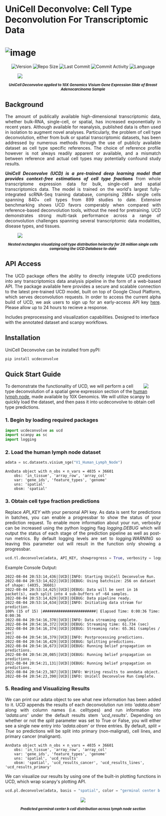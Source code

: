 # UniCell Deconvolve: Cell Type Deconvolution For Transcriptomic Data
![image](https://user-images.githubusercontent.com/7418190/148014006-1c522756-05b2-4e6f-9ab5-dec627405b57.png)
========
<p align="center">
<img alt="Version" src="https://img.shields.io/github/v/release/dchary/ucdeconvolve?include_prereleases">
<img alt="Repo Size" src="https://img.shields.io/github/repo-size/dchary/ucdeconvolve">
<img alt="Last Commit" src="https://img.shields.io/github/last-commit/dchary/ucdeconvolve?style=flat-square">
<img alt="Commit Activity" src="https://img.shields.io/github/commit-activity/w/dchary/ucdeconvolve?style=flat-square">
<img alt="Language" src="https://img.shields.io/github/languages/top/dchary/ucdeconvolve">
</p>

<p>
<figure>
  <img src="https://user-images.githubusercontent.com/7418190/182937919-511c30e1-5865-4af7-9ddf-1c32c1b4c700.png"/>
</figure>
<p align="center"><strong><small><i>UniCell Deconvolve applied to 10X Genomics Visium Gene Expression Slide of Breast Adenocarcinoma Sample</i></small></strong></p>
</p>

## Background
<p align="justify">
The amount of publically available  high-dimensional transcriptomic data, whether bulk-RNA, single-cell, or spatial, has increased exponentially in recent years. Although available for reanalysis, published data is often used in isolation to augment novel analyses. Particularly, the problem of cell type deconvolution, either from bulk or spatial transcriptomic datasets, has been addressed by numerous methods through the use of publicly available dataset as cell type specific references. The choice of reference profile however is not always readily apparent or available, and a mismatch between reference and actual cell types may potentially confound study results.
</p>
<p align="justify">
<strong><em>UniCell Deconvolve (UCD) is a pre-trained deep learning model that provides context-free estimations of cell type fractions</em></strong> from whole transcriptome expression data for bulk, single-cell and spatial transcriptomics data. The model is trained on the world's largest fully-integrated scRNA-Seq training database, comprising 28M+ single cells spanning 840+ cell types from 899 studies to date. Extensive benchmarking shows UCD favors comperably when compared with reference-based deconvolution tools, without the need for pretraining. UCD demonstrates strong multi-task performance across a range of deconvolution challenges spanning several transcriptomic data modalities, disease types, and tissues.
</p>
<p>
<figure>
  <img src="https://user-images.githubusercontent.com/7418190/182940544-45e4c99c-5277-4b51-bbde-0d08afe7e493.png"/>
</figure>
<p align="center"><strong><small><i>Nested rectangles visualizing cell type distribution heiarchy for 28 million single cells comprising the UCD Database to-date</i></small></strong></p>
</p>
</p>

## API Access
<p align="justify">
The UCD package offers the ability to directly integrate UCD predictions into any transcriptomics data analysis pipeline in the form of a web-based API. The package available here provides a secure and scalable connection to the latest pre-trained UCD model, built on top of Google Cloud Platform, which serves deconvolution requests. In order to access the current alpha build of UCD, we ask users to sign up for an early-access API key <a href="https://forms.gle/fhjRev977WAphQf58">here</a>. Please allow up to 24 hours to recieve a response.
</p>

Includes preprocessing and visualization capabilities. Designed to interface with the annotated dataset and scanpy workflows.

## Installation
UniCell Deconvolve can be installed from pyPI:
```bash
pip install ucdeconvolve
```

## Quick Start Guide
<p>
<figure>
<img align="right" src="https://user-images.githubusercontent.com/7418190/182958032-4e951ae2-a652-4968-aa76-04208df087c7.png">
</figure>

To demonstrate the functionality of UCD, we will perform a cell type deconvolution of a spatial gene expression section of the <a href="https://www.10xgenomics.com/resources/datasets/human-lymph-node-1-standard-1-0-0">human lymph node</a>, made available by 10X Genomics. We will utilize scanpy to quickly load the dataset, and then pass it into ucdeconvolve to obtain cell type predictions.
</p>

### 1. Begin by loading required packages

```python
import ucdeconvolve as ucd
import scanpy as sc
import logging
```
### 2. Load the human lymph node dataset

```python
adata = sc.datasets.visium_sge("V1_Human_Lymph_Node")
```
```
AnnData object with n_obs × n_vars = 4035 × 36601
    obs: 'in_tissue', 'array_row', 'array_col'
    var: 'gene_ids', 'feature_types', 'genome'
    uns: 'spatial'
    obsm: 'spatial'
```
### 3. Obtain cell type fraction predictions
<p align="justify">
Replace <i>API_KEY</i> with your personal API key. As data is sent for predictions in batches, you can enable a progressbar to show the status of your prediction request. To enable more information about your run, verbosity can be increased using the python logging flag <em>logging.DEBUG</em> which will output the status of each stage of the prediction pipeline as well as post-run metrics. By default logging levels are set to <em>logging.WARNING</em> so leaving this parameter out will result in the function only showing a progressbar.
</p>

```python
ucd.tl.deconvolve(adata, API_KEY, showprogress = True, verbosity = logging.DEBUG)
```
Example Console Output:

```
2022-08-04 20:53:14,436|[UCD]|INFO: Starting UniCell Deconvolve Run.
2022-08-04 20:53:14,622|[UCD]|DEBUG: Using batchsize: 256 on dataset of shape: (4035, 36601)
2022-08-04 20:53:14,625|[UCD]|DEBUG: Data will be sent in 16 packet(s), each split into 4 sub-buffers of ~64 samples.
2022-08-04 20:53:14,629|[UCD]|DEBUG: Data pipeline ready.
2022-08-04 20:53:14,634|[UCD]|INFO: Initiating data stream for prediction.
100% (15 of 15) |########################| Elapsed Time: 0:00:36 Time:  0:00:36
2022-08-04 20:54:16,370|[UCD]|INFO: Data streaming complete.
2022-08-04 20:54:16,372|[UCD]|DEBUG: Streaming time: 61.734 (sec)
2022-08-04 20:54:16,374|[UCD]|DEBUG: Streaming rate: 65.361 (samples / sec)
2022-08-04 20:54:16,379|[UCD]|INFO: Postprocessing predictions.
2022-08-04 20:54:16,429|[UCD]|DEBUG: Splitting predictions.
2022-08-04 20:54:16,673|[UCD]|DEBUG: Running belief propagation on predictions.
2022-08-04 20:54:20,085|[UCD]|DEBUG: Running belief propagation on predictions.
2022-08-04 20:54:21,131|[UCD]|DEBUG: Running belief propagation on predictions.
2022-08-04 20:54:23,387|[UCD]|INFO: Writing results to anndata object.
2022-08-04 20:54:23,390|[UCD]|INFO: UniCell Deconvolve Run Complete.
```
### 5. Reading and Visualizing Results

<p align="justify">
We can print our adata object to see what new information has been added to it. UCD appends the results of each deconvolution run into <i>'adata.obsm'</i> along with column names (i.e. celltypes) and run information into <i>'adata.uns'</i> under the default results stem <i>'ucd_results'</i>. Depending on whether or not the <i>split</i> parameter was set to True or False, you will either see a single new entry into <i>'adata.obsm'</i> or three entries. By default, <i>split = True</i> so predictions will be split into primary (non-malignat), cell lines, and primary cancer (malignant).
</p>

```
AnnData object with n_obs × n_vars = 4035 × 36601
    obs: 'in_tissue', 'array_row', 'array_col'
    var: 'gene_ids', 'feature_types', 'genome'
    uns: 'spatial', 'ucd_results'
    obsm: 'spatial', 'ucd_results_cancer', 'ucd_results_lines', 'ucd_results_primary'
```

<p align="justify">
We can visualize our results by using one of the built-in plotting functions in UCD, which wrap scanpy's plotting API.
</p>

```python
ucd.pl.deconvolve(adata, basis = "spatial", color = "germinal center b cell")
```

<div align="center">
  <img src="https://user-images.githubusercontent.com/7418190/182959702-9f9806bf-c699-414c-868a-523c2ef88ea6.png">
</div>
<p align="center"><strong><small><i>Predicted germinal center b cell distribution across lymph node section</i></small></strong></p>
</p>

